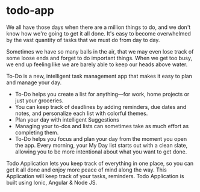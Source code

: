 # todo-app
We all have those days when there are a million things to do, and we don't know how we're going to get it all done. 
It's easy to become overwhelmed by the vast quantity of tasks that we must do from day to day. 

Sometimes we have so many balls in the air, that we may even lose track of some loose ends and forget to do important things. 
When we get too busy, we end up feeling like we are barely able to keep our heads above water.

To-Do is a new, intelligent task management app that makes it easy to plan and manage your day. 

- To-Do helps you create a list for anything—for work, home projects or just your groceries. 
- You can keep track of deadlines by adding reminders, due dates and notes, and personalize each list with colorful themes. 
- Plan your day with intelligent Suggestions
- Managing your to-dos and lists can sometimes take as much effort as completing them. 
- To-Do helps you focus and plan your day from the moment you open the app. Every morning, your My Day list starts out with a clean slate, allowing you to be more intentional about what you want to get done.

Todo Application lets you keep track of everything in one place, so you can get it all done and enjoy more peace of mind along the way. 
This Application will keep track of your tasks, reminders. Todo Application is built using Ionic, Angular & Node JS.

